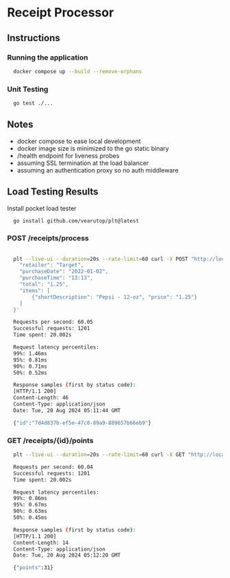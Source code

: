 # Receipt Processor

## Instructions

### Running the application

```bash
  docker compose up --build --remove-orphans
```

### Unit Testing

```bash
  go test ./...
```

## Notes

- docker compose to ease local development
- docker image size is minimized to the go static binary
- /health endpoint for liveness probes
- assuming SSL termination at the load balancer
- assuming an authentication proxy so no auth middleware

## Load Testing Results

Install pocket load tester

```bash
  go install github.com/vearutop/plt@latest
```

### POST /receipts/process

```bash
  
  plt --live-ui --duration=20s --rate-limit=60 curl -X POST "http://localhost:8080/receipts/process" -d'{
    "retailer": "Target",
    "purchaseDate": "2022-01-02",
    "purchaseTime": "13:13",
    "total": "1.25",
    "items": [
        {"shortDescription": "Pepsi - 12-oz", "price": "1.25"}
    ]
  }'

  Requests per second: 60.05
  Successful requests: 1201
  Time spent: 20.002s

  Request latency percentiles:
  99%: 1.46ms
  95%: 0.81ms
  90%: 0.71ms
  50%: 0.52ms

  Response samples (first by status code):
  [HTTP/1.1 200]
  Content-Length: 46
  Content-Type: application/json
  Date: Tue, 20 Aug 2024 05:11:44 GMT

  {"id":"7d4d837b-ef5e-47c0-89a9-889657b66eb9"}

```

### GET /receipts/{id}/points

```bash
  plt --live-ui --duration=20s --rate-limit=60 curl -X GET "http://localhost:8080/receipts/7d4d837b-ef5e-47c0-89a9-889657b66eb9/points"

  Requests per second: 60.04
  Successful requests: 1201
  Time spent: 20.002s

  Request latency percentiles:
  99%: 0.86ms
  95%: 0.67ms
  90%: 0.63ms
  50%: 0.45ms

  Response samples (first by status code):
  [HTTP/1.1 200]
  Content-Length: 14
  Content-Type: application/json
  Date: Tue, 20 Aug 2024 05:12:20 GMT

  {"points":31}
```
